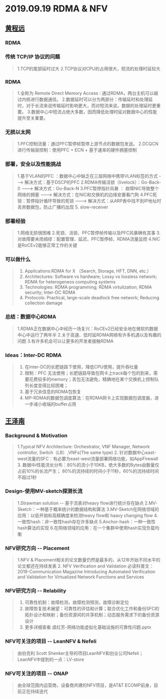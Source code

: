 # 2019.09.19 RDMA & NFV

## [黄程远](https://github.com/fnlab738/Weekly-Discussions-Archive/blob/master/files/2019/09/09-19-Chengyuan-RDMA_over_Commodity_Ethernet_at_Scale.pptx)

### RDMA

### 传统 TCP/IP 协议的问题

> 1.TCP的尾部延时过大
> 2.TCP协议对CPU的占用很大，短流的处理时延较大

### RDMA

> 1.全称为 Remote Direct Memory Access : 通过RDMA，两台主机可以越过内核进行数据通信。
> 2.数据延时可以分为两部分：传输延时和处理延时，对于长流来说传输延时影响更大，而对短流来说，数据的处理延时更重要。
> 3.数据中心中短流占绝大多数，因而降低处理时延对数据中心的性能提升至关重要。

### 无损以太网

>1.PFC控制流量：通过PFC暂停帧暂停上游节点的数据包发送。
>2.DCQCN 进行传输层控制：使用PFC + ECN + 基于速率的硬件拥塞控制

### 部署，安全以及性能挑战

>1.基于VLAN的PFC ：数据中心中缺乏在三层网络中携带VLAN标签的方式  ---> 解决方式：基于DSCP的PFC
>2.RDMA传输活锁（livelock）：Go-Back-0 ---> 解决方式：Go-Back-N
>3.PFC暂停指针风暴 ： 故障NIC导致整个网络的拥塞 ---> 解决方式：在NIC和交换机的边缘安置看门狗
>4.PFC死锁：暂停指针循环导致的死锁 ---> 解决方式：从ARP表中找不到IP地址时丢弃数据包，防止广播的出现
>5. slow-receiver 

### 部署经验

>1.网络无损很困难
>2.死锁、活锁、PFC暂停帧传输以及PFC风暴确有其事
>3.对故障要未雨绸缪：配置管理、延迟、PFC暂停帧、RDMA流量监控
>4.NIC是RoCEv2能够正常工作的关键

### 可以做什么

>1. Applications:RDMA for X （Search, Storage, HFT, DNN, etc.）
>2. Architectures: Software vs hardware; Lossy vs lossless network; RDMA for heterogeneos computing systems
>3. Technologies: RDMA programming; RDMA virtulization; RDMA security; Inter-DC RDMA
>4. Protocols: Practical, large-scale deadlock free network; Reducing collection damage

### 总结：数据中心RDMA

>1.RDMA正在数据中心中经历一场复兴：RoCEv2已经安全地在微软的数据中心中运行了两年半
>2.关于高速、低时延RDMA网络有许多机遇以及有趣的问题
>3.有许多机会可以让更多的开发者接触RDMA

### Ideas：Inter-DC RDMA

>1. 在inter-DC的长肥链路下使用，降低CPU使用，提升吞吐量
>2. 限制：PFC 无法使用；长肥链路导致在网卡上track每个包的到来，需要花费较多的memory；丢包无法避免，精确地在某个交换机上控制队列长度变得比较困难；
>3. 基于冗余信息的RDMA包恢复
>4. MP-RDMA的数据包调度算法：在RDMA网卡上实现数据包调度器，进一步减小收端的buffer占用

## [王泽南](https://github.com/fnlab738/Weekly-Discussions-Archive/blob/master/files/2019/09/09-19-Zenan-Hieff.pptx)

### Background & Motivation

>1.Typical NFV Architecture: Orchestrator, VNF Manager, Network controllor, Switch（LB）,VNFs(The same type)
>2. 针对数据中心east-west流量的SFC：有必要为east-west流量部署网络功能，如AppFirewall
>3. 数据中i性能流长分布：80%的流小于10KB，绝大多数的Bytes由数量仅占前10%的长流产生； 80%的流持续的时间小于11秒，60%的流持续时间不超过1秒

### Design-使用MV-sketch探测长流

>1.Strawman solution -- 基于流表对heavy flow进行统计存在缺点
>2.MV-Sketch：一种基于概率统计的数据结构和算法
>3.MV-Sketch在网络领域的应用：以低开销和高精确度来检测heavy flow和 haavy changing flow
>4.一致性hash：非一致性hash存在许多缺点
>5.Anchor-hash：一种一致性hash算法的实现
>6.在网络领域的应用：在一个集群中使用hash实现负载均衡

### NFV研究方向 -- Placement

>1.NFV & Placement相关的论文数量仍然是最多的，从12年开始不同水平的论文都还在持续发表
>2. NFV Verification and Validation 必读科普文：2019-Communication Magazine Introducing Automated Verification and Validation for Virtualized Network Functions and Services

### NFV研究方向 -- Relability

>1. 可靠性机制：故障检测，故障检测预测，故障诊断定位
>2. 故障恢复技术展望：可靠性的评估和计算；联合优化工作和备份SFC的拓扑设计和映射；备份资源间的共享机制；动态服务需求下的备份资源设计
>3. 更多详细查看 虞红芳-网络功能虚拟化基础设施的可靠性问题.pptx 

### NFV可关注的项目 -- LeanNFV & Nefeli

> 由伯克利 Scott Shenker主导的项目LeanNFV和创业公司Nefeli；LeanNFV中提到的一点：LV-store

### NFV可关注的项目 -- ONAP

> 由全球范围内运营商，设备商共建的NFV项目，是AT&T ECOMP前身，目前正在持续迭代
